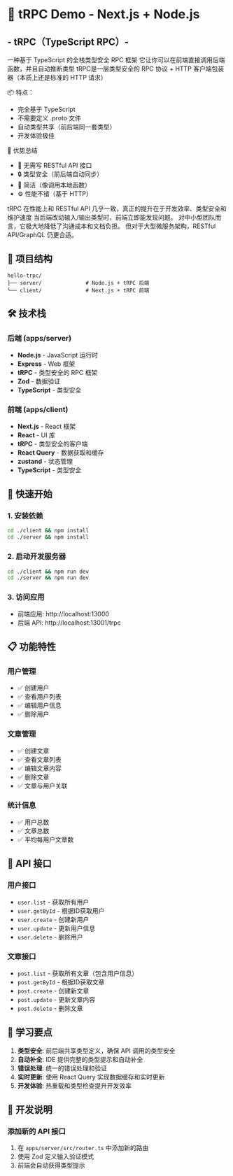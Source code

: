 # 🚀 tRPC Demo - Next.js + Node.js

## - tRPC（TypeScript RPC）-

 一种基于 TypeScript 的全栈类型安全 RPC 框架
 它让你可以在前端直接调用后端函数，并且自动推断类型
 tRPC是一层类型安全的 RPC 协议 + HTTP 客户端包装器（本质上还是标准的 HTTP 请求）

📦 特点：
  - 完全基于 TypeScript
  - 不需要定义 .proto 文件
  - 自动类型共享（前后端同一套类型）
  - 开发体验极佳

🎯 优势总结
  - 🚀 无需写 RESTful API 接口
  - 🔒 类型安全（前后端自动同步）
  - 💬 简洁（像调用本地函数）
  - ⚙️ 性能不错（基于 HTTP）

 tRPC 在性能上和 RESTful API 几乎一致，真正的提升在于开发效率、类型安全和维护速度
 当后端改动输入/输出类型时，前端立即能发现问题。
 对中小型团队而言，它极大地降低了沟通成本和文档负担。
 但对于大型微服务架构，RESTful API/GraphQL 仍更合适。


## 📁 项目结构

```
hello-trpc/
├── server/              # Node.js + tRPC 后端
└── client/              # Next.js + tRPC 前端
```

## 🛠️ 技术栈

### 后端 (apps/server)
- **Node.js** - JavaScript 运行时
- **Express** - Web 框架
- **tRPC** - 类型安全的 RPC 框架
- **Zod** - 数据验证
- **TypeScript** - 类型安全

### 前端 (apps/client)
- **Next.js** - React 框架
- **React** - UI 库
- **tRPC** - 类型安全的客户端
- **React Query** - 数据获取和缓存
- **zustand** - 状态管理
- **TypeScript** - 类型安全

## 🚀 快速开始

### 1. 安装依赖

```bash
cd ./client && npm install
cd ./server && npm install
```

### 2. 启动开发服务器

```bash
cd ./client && npm run dev
cd ./server && npm run dev
```

### 3. 访问应用

- 前端应用: http://localhost:13000
- 后端 API: http://localhost:13001/trpc

## 📋 功能特性

### 用户管理
- ✅ 创建用户
- ✅ 查看用户列表
- ✅ 编辑用户信息
- ✅ 删除用户

### 文章管理
- ✅ 创建文章
- ✅ 查看文章列表
- ✅ 编辑文章内容
- ✅ 删除文章
- ✅ 文章与用户关联

### 统计信息
- ✅ 用户总数
- ✅ 文章总数
- ✅ 平均每用户文章数

## 🔧 API 接口

### 用户接口
- `user.list` - 获取所有用户
- `user.getById` - 根据ID获取用户
- `user.create` - 创建新用户
- `user.update` - 更新用户信息
- `user.delete` - 删除用户

### 文章接口
- `post.list` - 获取所有文章（包含用户信息）
- `post.getById` - 根据ID获取文章
- `post.create` - 创建新文章
- `post.update` - 更新文章内容
- `post.delete` - 删除文章


## 🎯 学习要点

1. **类型安全**: 前后端共享类型定义，确保 API 调用的类型安全
2. **自动补全**: IDE 提供完整的类型提示和自动补全
3. **错误处理**: 统一的错误处理和验证
4. **实时更新**: 使用 React Query 实现数据缓存和实时更新
5. **开发体验**: 热重载和类型检查提升开发效率

## 📝 开发说明

### 添加新的 API 接口

1. 在 `apps/server/src/router.ts` 中添加新的路由
2. 使用 Zod 定义输入验证模式
3. 前端会自动获得类型提示
